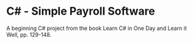 # C# - Simple Payroll Software
A beginning C# project from the book Learn C# in One Day and Learn it Well, pp. 129-148.
